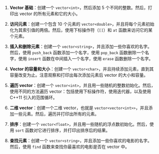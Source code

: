

1. **Vector 基础**：创建一个 `vector<int>`，然后添加 5 个不同的整数。然后，打印出 vector 的所有元素和它的大小。

2. **访问元素**：创建一个包含 10 个元素的 `vector<double>`，并且将每个元素初始化为其索引值的两倍。然后，使用下标操作符（`[]`）和 `at` 函数来访问它的某个元素。

3. **插入和删除元素**：创建一个 `vector<string>`，并且添加一些你喜欢的名字。然后，使用 `push_back` 函数添加一个名字，使用 `pop_back` 函数删除一个名字，使用 `insert` 函数在中间插入一个名字，使用 `erase` 函数删除一个名字。

4. **Vector 的容量和大小**：创建一个 `vector<char>`，并且持续添加元素，直到其容量改变为止。注意观察和打印出每次添加元素后 vector 的大小和容量。

5. **遍历 vector**：创建一个 `vector<int>`，并且用一些随机的整数初始化。然后，使用不同的方法遍历 vector：包括使用下标操作符，使用迭代器，以及使用 C++11 引入的范围循环。

6. **二维 vector**：创建一个二维 vector，也就是 `vector<vector<int>>`，并且添加一些元素。然后，遍历并打印出所有的元素。

7. **排序**：创建一个 `vector<float>`，并且用一些随机的浮点数初始化。然后，使用 `sort` 函数对它进行排序，并打印出排序后的结果。

8. **查找元素**：创建一个 `vector<string>`，并且添加一些你喜欢的电影的名字。然后，使用 `find` 函数来查找你最喜欢的电影是否在 vector 中。


